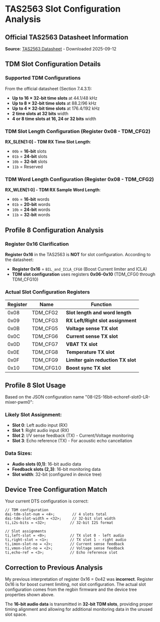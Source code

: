 # TAS2563 Slot Configuration Analysis

## Official TAS2563 Datasheet Information

**Source**: [TAS2563 Datasheet](https://www.ti.com/lit/ds/symlink/tas2563.pdf) - Downloaded 2025-09-12

## TDM Slot Configuration Details

### Supported TDM Configurations
From the official datasheet (Section 7.4.3.1):

- **Up to 16 × 32-bit time slots** at 44.1/48 kHz
- **Up to 8 × 32-bit time slots** at 88.2/96 kHz  
- **Up to 4 × 32-bit time slots** at 176.4/192 kHz
- **2 time slots at 32 bits** width
- **4 or 8 time slots at 16, 24 or 32 bits** width

### TDM Slot Length Configuration (Register 0x08 - TDM_CFG2)

**RX_SLEN[1:0] - TDM RX Time Slot Length**:
- `00b` = **16-bit** slots
- `01b` = **24-bit** slots  
- `10b` = **32-bit** slots
- `11b` = Reserved

### TDM Word Length Configuration (Register 0x08 - TDM_CFG2)

**RX_WLEN[1:0] - TDM RX Sample Word Length**:
- `00b` = **16-bit** words
- `01b` = **20-bit** words
- `10b` = **24-bit** words
- `11b` = **32-bit** words

## Profile 8 Configuration Analysis

### Register 0x16 Clarification
**Register 0x16** in the TAS2563 is **NOT** for slot configuration. According to the datasheet:
- **Register 0x16** = `BIL_and_ICLA_CFG0` (Boost Current limiter and ICLA)
- **TDM slot configuration** uses registers **0x06-0x10** (TDM_CFG0 through TDM_CFG10)

### Actual Slot Configuration Registers

| Register | Name | Function |
|----------|------|----------|
| 0x08 | TDM_CFG2 | **Slot length and word length** |
| 0x09 | TDM_CFG3 | **RX Left/Right slot assignment** |
| 0x0B | TDM_CFG5 | **Voltage sense TX slot** |
| 0x0C | TDM_CFG6 | **Current sense TX slot** |
| 0x0D | TDM_CFG7 | **VBAT TX slot** |
| 0x0E | TDM_CFG8 | **Temperature TX slot** |
| 0x0F | TDM_CFG9 | **Limiter gain reduction TX slot** |
| 0x10 | TDM_CFG10 | **Boost sync TX slot** |

## Profile 8 Slot Usage

Based on the JSON configuration name "08-I2S-16bit-echoref-slot0-LR-mixer-pwm0":

### Likely Slot Assignment:
- **Slot 0**: Left audio input (RX)
- **Slot 1**: Right audio input (RX) 
- **Slot 2**: I/V sense feedback (TX) - Current/Voltage monitoring
- **Slot 3**: Echo reference (TX) - For acoustic echo cancellation

### Data Sizes:
- **Audio slots (0,1)**: 16-bit audio data
- **Feedback slots (2,3)**: 16-bit monitoring data
- **Slot width**: 32-bit (configured in device tree)

## Device Tree Configuration Match

Your current DTS configuration is correct:

```dts
// TDM configuration
dai-tdm-slot-num = <4>;        // 4 slots total
dai-tdm-slot-width = <32>;     // 32-bit slot width
ti,i2s-bits = <32>;           // 32-bit I2S format

// Slot assignments  
ti,left-slot = <0>;           // TX slot 0 - left audio
ti,right-slot = <1>;          // TX slot 1 - right audio  
ti,imon-slot-no = <2>;        // Current sense feedback
ti,vmon-slot-no = <2>;        // Voltage sense feedback
ti,echo-ref = <3>;            // Echo reference slot
```

## Correction to Previous Analysis

My previous interpretation of register 0x16 = 0x42 was **incorrect**. Register 0x16 is for boost current limiting, not slot configuration. The actual slot configuration comes from the regbin firmware and the device tree properties shown above.

The **16-bit audio data** is transmitted in **32-bit TDM slots**, providing proper timing alignment and allowing for additional monitoring data in the unused slot space.
